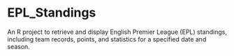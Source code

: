 # EPL_Standings
An R project to retrieve and display English Premier League (EPL) standings, including team records, points, and statistics for a specified date and season.
